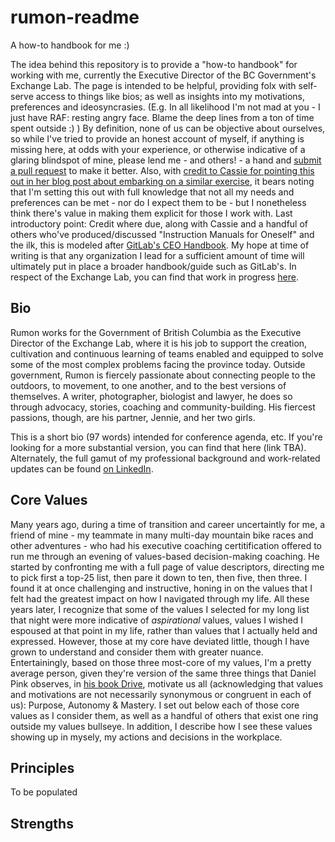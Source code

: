 # rumon-readme
A how-to handbook for me :)

The idea behind this repository is to provide a "how-to handbook" for working with me, currently the Executive Director of the BC Government's Exchange Lab. The page is intended to be helpful, providing folx with self-serve access to things like bios; as well as insights into my motivations, preferences and ideosyncrasies. (E.g. In all likelihood I'm not mad at you - I just have RAF: resting angry face. Blame the deep lines from a ton of time spent outside :) ) By definition, none of us can be objective about ourselves, so while I've tried to provide an honest account of myself, if anything is missing here, at odds with your experience, or otherwise indicative of a glaring blindspot of mine, please lend me - and others! - a hand and <a href="https://docs.github.com/en/github/collaborating-with-issues-and-pull-requests/about-pull-requests">submit a pull request</a> to make it better. Also, with <a href="https://cassierobinson.medium.com/a-user-manual-for-me-d3a851fbc694">credit to Cassie for pointing this out in her blog post about embarking on a similar exercise</a>, it bears noting that I'm setting this out with full knowledge that not all my needs and preferences can be met - nor do I expect them to be - but I nonetheless think there's value in making them explicit for those I work with. Last introductory point: Credit where due, along with Cassie and a handful of others who've produced/discussed "Instruction Manuals for Oneself" and the ilk, this is modeled after <a href="https://about.gitlab.com/handbook/ceo/">GitLab's CEO Handbook</a>. My hope at time of writing is that any organization I lead for a sufficient amount of time will ultimately put in place a broader handbook/guide such as GitLab's. In respect of the Exchange Lab, you can find that work in progress <a href="https://bcgov.github.io/ExchangeLabOps/">here</a>.

<H2>Bio</H2>
Rumon works for the Government of British Columbia as the Executive Director of the Exchange Lab, where it is his job to support the creation, cultivation and continuous learning of teams enabled and equipped to solve some of the most complex problems facing the province today. Outside government, Rumon is fiercely passionate about connecting people to the outdoors, to movement, to one another, and to the best versions of themselves. A writer, photographer, biologist and lawyer, he does so through advocacy, stories, coaching and community-building. His fiercest passions, though, are his partner, Jennie, and her two girls.

This is a short bio (97 words) intended for conference agenda, etc. If you're looking for a more substantial version, you can find that here (link TBA). Alternately, the full gamut of my professional background and work-related updates can be found <a href="linkedin.com/in/rumon">on LinkedIn</a>.

<H2>Core Values</H2>
Many years ago, during a time of transition and career uncertaintly for me, a friend of mine - my teammate in many multi-day mountain bike races and other adventures - who had his executive coaching certitification offered to run me through an evening of values-based decision-making coaching. He started by confronting me with a full page of value descriptors, directing me to pick first a top-25 list, then pare it down to ten, then five, then three. I found it at once challenging and instructive, honing in on the values that I felt had the greatest impact on how I navigated through my life. All these years later, I recognize that some of the values I selected for my long list that night were more indicative of <i>aspirational</i> values, values I wished I espoused at that point in my life, rather than values that I actually held and expressed. However, those at my core have deviated little, though I have grown to understand and consider them with greater nuance. 
<br/>
Entertainingly, based on those three most-core of my values, I'm a pretty average person, given they're version of the same three things that Daniel Pink observes, in <a href="https://www.danpink.com/books/drive/">his book Drive</a>, motivate us all (acknowledging that values and motivations are not necessarily synonymous or congruent in each of us): Purpose, Autonomy & Mastery. I set out below each of those core values as I consider them, as well as a handful of others that exist one ring outside my values bullseye. In addition, I describe how I see these values showing up in mysely, my actions and decisions in the workplace.

<H2>Principles</H2>
To be populated

<H2>Strengths</H2>
